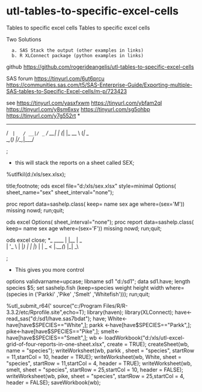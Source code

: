 # utl-tables-to-specific-excel-cells
Tables to specific excel cells
Tables to specific excel cells
 
  Two Solutions
 
      a. SAS Stack the output (other examples in links)
      b. R XLConnect package (python examples in links)
 
github
https://github.com/rogerjdeangelis/utl-tables-to-specific-excel-cells
 
SAS forum
https://tinyurl.com/6ut6prcu
https://communities.sas.com/t5/SAS-Enterprise-Guide/Exporting-multiple-SAS-tables-to-Specific-Excel-cells/m-p/723423
 
see
https://tinyurl.com/yasxfxwm
https://tinyurl.com/ybfam2ql
https://tinyurl.com/y8sm6xsv
https://tinyurl.com/sg5ohbp
https://tinyurl.com/y7g552rt
*
  __ _     ___  __ _ ___
 / _` |   / __|/ _` / __|
| (_| |_  \__ \ (_| \__ \
 \__,_(_) |___/\__,_|___/
 
;
* this will stack the reports on a sheet called SEX;
 
%utlfkil(d:/xls/sex.xlsx);
 
title;footnote;
ods excel file="d:/xls/sex.xlsx" style=minimal
  Options( sheet_name="sex" sheet_interval="none");
 
proc report data=sashelp.class(
     keep= name sex age
     where=(sex='M')) missing nowd;
run;quit;
 
ods excel Options( sheet_interval="none");
proc report data=sashelp.class(
     keep= name sex age
     where=(sex='F')) missing nowd;
run;quit;
 
ods excel close;
*_        ____
| |__    |  _ \
| '_ \   | |_) |
| |_) |  |  _ <
|_.__(_) |_| \_\
 
;
* This gives you more control
 
options validvarname=upcase;
libname sd1 "d:/sd1";
data sd1.have;
  length species $5;
  set sashelp.fish (keep=species weight height width
      where=(species in ('Parkki' ,'Pike' ,'Smelt' ,'Whitefish')));
run;quit;
 
 
%utl_submit_r64('
source("c:/Program Files/R/R-3.3.2/etc/Rprofile.site",echo=T);
library(haven);
library(XLConnect);
have<-read_sas("d:/sd1/have.sas7bdat");
have;
White<-have[have$SPECIES=="White",];
parkk <-have[have$SPECIES=="Parkk",];
pike<-have[have$SPECIES=="Pike",];
smelt<-have[have$SPECIES=="Smelt",];
wb <- loadWorkbook("d:/xls/utl-excel-grid-of-four-reports-in-one-sheet.xlsx", create = TRUE);
createSheet(wb, name = "species");
writeWorksheet(wb, parkk , sheet = "species", startRow = 11,startCol = 10, header = TRUE);
writeWorksheet(wb, White, sheet = "species", startRow = 11,startCol = 4, header = TRUE);
writeWorksheet(wb, smelt, sheet = "species", startRow = 25,startCol = 10, header = FALSE);
writeWorksheet(wb, pike, sheet = "species", startRow = 25,startCol = 4, header = FALSE);
saveWorkbook(wb);
 
 
 
